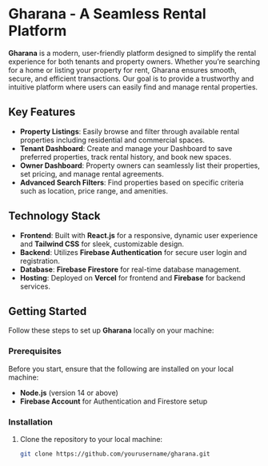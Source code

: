 # Gharana - A Seamless Rental Platform

**Gharana** is a modern, user-friendly platform designed to simplify the rental experience for both tenants and property owners. Whether you’re searching for a home or listing your property for rent, Gharana ensures smooth, secure, and efficient transactions. Our goal is to provide a trustworthy and intuitive platform where users can easily find and manage rental properties.

## Key Features

- **Property Listings**: Easily browse and filter through available rental properties including residential and commercial spaces.
- **Tenant Dashboard**: Create and manage your Dashboard to save preferred properties, track rental history, and book new spaces.
- **Owner Dashboard**: Property owners can seamlessly list their properties, set pricing, and manage rental agreements.
- **Advanced Search Filters**: Find properties based on specific criteria such as location, price range, and amenities.




## Technology Stack

- **Frontend**: Built with **React.js** for a responsive, dynamic user experience and **Tailwind CSS** for sleek, customizable design.
- **Backend**: Utilizes **Firebase Authentication** for secure user login and registration.
- **Database**: **Firebase Firestore** for real-time database management.
- **Hosting**: Deployed on **Vercel** for frontend and **Firebase** for backend services.

## Getting Started

Follow these steps to set up **Gharana** locally on your machine:

### Prerequisites

Before you start, ensure that the following are installed on your local machine:

- **Node.js** (version 14 or above)
- **Firebase Account** for Authentication and Firestore setup

### Installation

1. Clone the repository to your local machine:
   ```bash
   git clone https://github.com/yourusername/gharana.git
